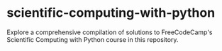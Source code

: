 # scientific-computing-with-python
Explore a comprehensive compilation of solutions to FreeCodeCamp's Scientific Computing with Python course in this repository.

